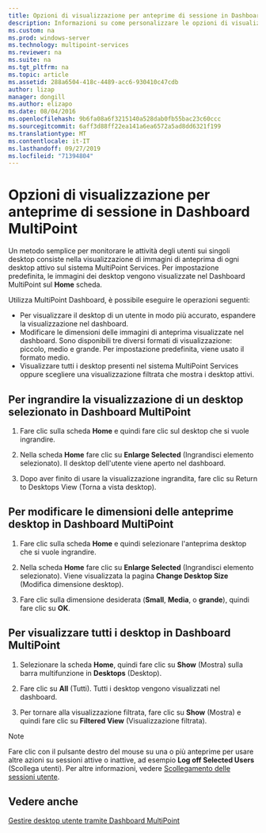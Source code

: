 ```yaml
---
title: Opzioni di visualizzazione per anteprime di sessione in Dashboard MultiPoint
description: Informazioni su come personalizzare le opzioni di visualizzazione per MultiPoint Services
ms.custom: na
ms.prod: windows-server
ms.technology: multipoint-services
ms.reviewer: na
ms.suite: na
ms.tgt_pltfrm: na
ms.topic: article
ms.assetid: 288a6504-418c-4489-acc6-930410c47cdb
author: lizap
manager: dongill
ms.author: elizapo
ms.date: 08/04/2016
ms.openlocfilehash: 9b6fa08a6f3215140a528dab0fb55bac23c60ccc
ms.sourcegitcommit: 6aff3d88ff22ea141a6ea6572a5ad8dd6321f199
ms.translationtype: MT
ms.contentlocale: it-IT
ms.lasthandoff: 09/27/2019
ms.locfileid: "71394804"
---
```

# <a name="view-options-for-session-thumbnails-in-multipoint-dashboard"></a>Opzioni di visualizzazione per anteprime di sessione in Dashboard MultiPoint
Un metodo semplice per monitorare le attività degli utenti sui singoli desktop consiste nella visualizzazione di immagini di anteprima di ogni desktop attivo sul sistema MultiPoint Services. Per impostazione predefinita, le immagini dei desktop vengono visualizzate nel Dashboard MultiPoint sul **Home** scheda.  
  
Utilizza MultiPoint Dashboard, è possibile eseguire le operazioni seguenti:  
  
- Per visualizzare il desktop di un utente in modo più accurato, espandere la visualizzazione nel dashboard.  
- Modificare le dimensioni delle immagini di anteprima visualizzate nel dashboard. Sono disponibili tre diversi formati di visualizzazione: piccolo, medio e grande. Per impostazione predefinita, viene usato il formato medio.  
- Visualizzare tutti i desktop presenti nel sistema MultiPoint Services oppure scegliere una visualizzazione filtrata che mostra i desktop attivi.  
  
## <a name="to-enlarge-the-view-of-a-selected-desktop-in-multipoint-dashboard"></a>Per ingrandire la visualizzazione di un desktop selezionato in Dashboard MultiPoint  
  
1.  Fare clic sulla scheda **Home** e quindi fare clic sul desktop che si vuole ingrandire.  
  
2.  Nella scheda **Home** fare clic su **Enlarge Selected** (Ingrandisci elemento selezionato). Il desktop dell'utente viene aperto nel dashboard.  
  
3.  Dopo aver finito di usare la visualizzazione ingrandita, fare clic su Return to Desktops View (Torna a vista desktop).  
  
## <a name="to-change-the-size-of-desktop-thumbnails-in-multipoint-dashboard"></a>Per modificare le dimensioni delle anteprime desktop in Dashboard MultiPoint  
  
1.  Fare clic sulla scheda **Home** e quindi selezionare l'anteprima desktop che si vuole ingrandire.  
  
2.  Nella scheda **Home** fare clic su **Enlarge Selected** (Ingrandisci elemento selezionato). Viene visualizzata la pagina **Change Desktop Size** (Modifica dimensione desktop).  
  
3.  Fare clic sulla dimensione desiderata (**Small**, **Media**, o **grande**), quindi fare clic su **OK**.  
  
## <a name="to-show-all-desktops-in-multipoint-dashboard"></a>Per visualizzare tutti i desktop in Dashboard MultiPoint  
  
1.  Selezionare la scheda **Home**, quindi fare clic su **Show** (Mostra) sulla barra multifunzione in **Desktops** (Desktop).  
  
2.  Fare clic su **All** (Tutti). Tutti i desktop vengono visualizzati nel dashboard.  
  
3.  Per tornare alla visualizzazione filtrata, fare clic su **Show** (Mostra) e quindi fare clic su **Filtered View** (Visualizzazione filtrata).  

>[!NOTE] 
> Fare clic con il pulsante destro del mouse su una o più anteprime per usare altre azioni su sessioni attive o inattive, ad esempio **Log off Selected Users** (Scollega utenti). Per altre informazioni, vedere [Scollegamento delle sessioni utente](Log-Off-User-Sessions.md).

## <a name="see-also"></a>Vedere anche  
[Gestire desktop utente tramite Dashboard MultiPoint](Manage-User-Desktops-Using-MultiPoint-Dashboard.md)